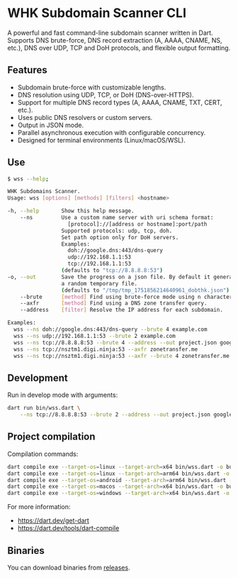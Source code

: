 # WHK Subdomain Scanner CLI

A powerful and fast command-line subdomain scanner written in Dart.  
Supports DNS brute-force, DNS record extraction (A, AAAA, CNAME, NS, etc.),
DNS over UDP, TCP and DoH protocols, and flexible output formatting.


## Features

- Subdomain brute-force with customizable lengths.
- DNS resolution using UDP, TCP, or DoH (DNS-over-HTTPS).
- Support for multiple DNS record types (A, AAAA, CNAME, TXT, CERT, etc.).
- Uses public DNS resolvers or custom servers.
- Output in JSON mode.
- Parallel asynchronous execution with configurable concurrency.
- Designed for terminal environments (Linux/macOS/WSL).


## Use

```bash
$ wss --help;

WHK Subdomains Scanner.
Usage: wss [options] [methods] [filters] <hostname>

-h, --help       Show this help message.
    --ns         Use a custom name server with uri schema format:
                   [protocol]://[address or hostname]:port/path
                 Supported protocols: udp, tcp, doh.
                 Set path option only for DoH servers.
                 Examples:
                   doh://google.dns:443/dns-query
                   udp://192.168.1.1:53
                   tcp://192.168.1.1:53
                 (defaults to "tcp://8.8.8.8:53")
-o, --out        Save the progress on a json file. By default it generates
                 a random temporary file.
                 (defaults to "/tmp/tmp_1751856214640961_dobthk.json")
    --brute      [method] Find using brute-force mode using n characters.
    --axfr       [method] Find using a DNS zone transfer query.
    --address    [filter] Resolve the IP address for each subdomain.

Examples:
  wss --ns doh://google.dns:443/dns-query --brute 4 example.com
  wss --ns udp://192.168.1.1:53 --brute 2 example.com
  wss --ns tcp://8.8.8.8:53 --brute 4 --address --out project.json google.com
  wss --ns tcp://nsztm1.digi.ninja:53 --axfr zonetransfer.me
  wss --ns tcp://nsztm1.digi.ninja:53 --axfr --brute 4 zonetransfer.me
```

## Development

Run in develop mode with arguments:

```bash
dart run bin/wss.dart \
    --ns tcp://8.8.8.8:53 --brute 2 --address --out project.json google.com;
```

## Project compilation

Compilation commands:

```bash
dart compile exe --target-os=linux --target-arch=x64 bin/wss.dart -o build/wss-linux-x64;
dart compile exe --target-os=linux --target-arch=arm64 bin/wss.dart -o build/wss-linux-arm64;
dart compile exe --target-os=android --target-arch=arm64 bin/wss.dart -o build/wss-android-arm64;
dart compile exe --target-os=macos --target-arch=x64 bin/wss.dart -o build/wss-macos-x64;
dart compile exe --target-os=windows --target-arch=x64 bin/wss.dart -o build/wss-windows-x64.exe;
```

For more information:
- https://dart.dev/get-dart
- https://dart.dev/tools/dart-compile


## Binaries

You can download binaries from [releases](https://github.com/yhojann-cl/dart-cli-subdomain-scanner/releases).